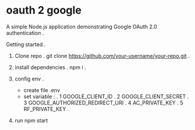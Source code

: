 # oauth 2 google

A simple Node.js application demonstrating Google OAuth 2.0 authentication .

Getting started .

 1. Clone repo .
     git clone https://github.com/your-username/your-repo.git .

2.  install dependencies .
     npm i .

3. config env .
   + create file .env
   + set variable : .
     1  GOOGLE_CLIENT_ID .
     2  GOOGLE_CLIENT_SECRET .
     3  GOOGLE_AUTHORIZED_REDIRECT_URI .
     4  AC_PRIVATE_KEY .
     5  RF_PRIVATE_KEY .
4. run
   npm start
  
 
 
